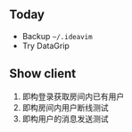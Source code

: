 
## Today

- Backup `~/.ideavim`
- Try DataGrip

## Show client

1. 即构登录获取房间内已有用户
2. 即构房间内用户断线测试
3. 即构用户的消息发送测试